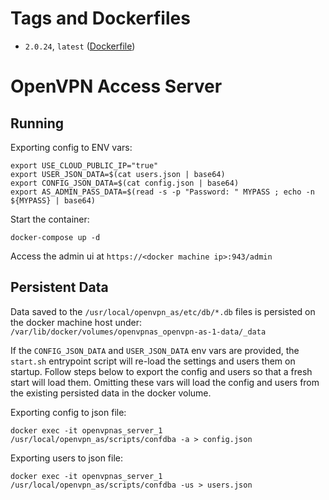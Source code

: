# Tags and Dockerfiles
- `2.0.24`, `latest` ([Dockerfile](https://github.com/danisla/dockerfiles/blob/openvpn-as-2.0.24/openvpn-as/Dockerfile))

# OpenVPN Access Server

## Running

Exporting config to ENV vars:

```
export USE_CLOUD_PUBLIC_IP="true"
export USER_JSON_DATA=$(cat users.json | base64)
export CONFIG_JSON_DATA=$(cat config.json | base64)
export AS_ADMIN_PASS_DATA=$(read -s -p "Password: " MYPASS ; echo -n ${MYPASS} | base64)
```

Start the container:

```
docker-compose up -d
```

Access the admin ui at `https://<docker machine ip>:943/admin`

## Persistent Data

Data saved to the `/usr/local/openvpn_as/etc/db/*.db` files is persisted on the docker machine host under: `/var/lib/docker/volumes/openvpnas_openvpn-as-1-data/_data`

If the `CONFIG_JSON_DATA` and `USER_JSON_DATA` env vars are provided, the `start.sh` entrypoint script will re-load the settings and users them on startup. Follow steps below to export the config and users so that a fresh start will load them. Omitting these vars will load the config and users from the existing persisted data in the docker volume.

Exporting config to json file:

```
docker exec -it openvpnas_server_1 /usr/local/openvpn_as/scripts/confdba -a > config.json
```

Exporting users to json file:

```
docker exec -it openvpnas_server_1 /usr/local/openvpn_as/scripts/confdba -us > users.json
```
